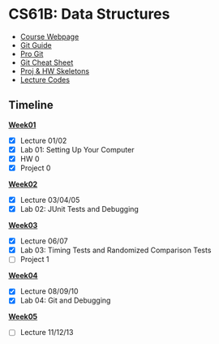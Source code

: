# CS61B: Data Structures
 - [Course Webpage](https://fa22.datastructur.es/)
 - [Git Guide](https://fa22.datastructur.es/materials/guides/git/)
 - [Pro Git](https://git-scm.com/book/en/v2)
 - [Git Cheat Sheet](https://education.github.com/git-cheat-sheet-education.pdf)
 - [Proj & HW Skeletons](https://github.com/Berkeley-CS61B/skeleton-fa22)
 - [Lecture Codes](https://github.com/Berkeley-CS61B/lectureCode-fa22/tree/main)

## Timeline
**[Week01](https://github.com/sscheng25/CS61B/tree/master/week01)**
 - [x] Lecture 01/02
 - [x] Lab 01: Setting Up Your Computer 
 - [x] HW 0
 - [x] Project 0

 **[Week02](https://github.com/sscheng25/CS61B/tree/master/week02)**
 - [x] Lecture 03/04/05
 - [x] Lab 02: JUnit Tests and Debugging

 **[Week03](https://github.com/sscheng25/CS61B/tree/master/week03)**
 - [x] Lecture 06/07
 - [x] Lab 03: Timing Tests and Randomized Comparison Tests
 - [ ] Project 1

**[Week04](https://github.com/sscheng25/CS61B/tree/master/week04)**
 - [x] Lecture 08/09/10
 - [x] Lab 04: Git and Debugging

**[Week05](https://github.com/sscheng25/CS61B/tree/master/week05)**
 - [ ] Lecture 11/12/13
